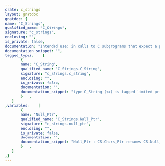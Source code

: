 ```yaml
---
crate: c_strings
layout: gnatdoc
gnatdoc: {
name: "C_Strings",
qualified_name: "C_Strings",
signature: "c_strings",
enclosing: "",
is_private: false,
documentation: "Intended use: in calls to C subprograms that expect a pointer to char,\n  which -fada-dump-spec translates as Chars_Ptr, do:\n  Call_To_C (C_Strings.To_C (\"whatever\").To_Ptr);",
documentation_snippet: "",
tagged_types:    [
       {
       name: "C_String",
       qualified_name: "C_Strings.C_String",
       signature: "c_strings.c_string",
       enclosing: "",
       is_private: false,
       documentation: "",
       documentation_snippet: "type C_String (<>) is tagged limited private;",
       }   ,
   ]
,variables:    [
       {
       name: "Null_Ptr",
       qualified_name: "C_Strings.Null_Ptr",
       signature: "c_strings.null_ptr",
       enclosing: "",
       is_private: false,
       documentation: "",
       documentation_snippet: "Null_Ptr : CS.Chars_Ptr renames CS.Null_Ptr;",
       }   ,
   ]
,}
---
```

